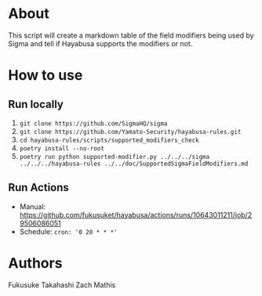 # About

This script will create a markdown table of the field modifiers being used by Sigma and tell if Hayabusa supports the modifiers or not.

# How to use
## Run locally
1. `git clone https://github.com/SigmaHQ/sigma`
2. `git clone https://github.com/Yamato-Security/hayabusa-rules.git`
3. `cd hayabusa-rules/scripts/supported_modifiers_check`
4. `poetry install --no-root`
5. `poetry run python supported-modifier.py ../../../sigma ../../../hayabusa-rules ../../doc/SupportedSigmaFieldModifiers.md`

## Run Actions
- Manual: https://github.com/fukusuket/hayabusa/actions/runs/10643011211/job/29506086051
- Schedule: `cron: '0 20 * * *'`

# Authors

Fukusuke Takahashi
Zach Mathis